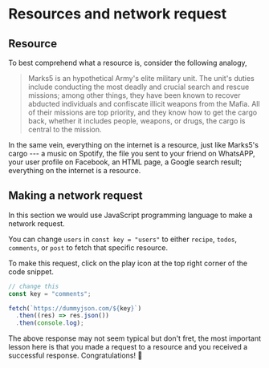 # Resources and network request

## Resource

To best comprehend what a resource is, consider the following analogy,

> Marks5 is an hypothetical Army's elite military unit. The unit's duties include conducting the most deadly and crucial search and rescue missions; among other things, they have been known to recover abducted individuals and confiscate illicit weapons from the Mafia. All of their missions are top priority, and they know how to get the cargo back, whether it includes people, weapons, or drugs, the cargo is central to the mission.

In the same vein, everything on the internet is a resource, just like Marks5's cargo --- a music on Spotify, the file you sent to your friend on WhatsAPP, your user profile on Facebook, an HTML page, a Google search result; everything on the internet is a resource.

## Making a network request

In this section we would use JavaScript programming language to make a network request.

You can change `users` in `const key = "users"` to either `recipe`, `todos`, `comments`, or `post` to fetch that specific resource.

To make this request, click on the play icon at the top right corner of the code snippet. 

<!-- ![test](../assets/network_request.png) -->

```javascript
// change this
const key = "comments";

fetch(`https://dummyjson.com/${key}`)
  .then((res) => res.json())
  .then(console.log);
```

The above response may not seem typical but don't fret, the most important lesson here is that you made a request to a resource and you received a successful response. Congratulations! 🎉

